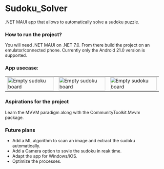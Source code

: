 # Sudoku_Solver
.NET MAUI app that allows to automatically solve a sudoku puzzle.

### How to run the project?
You will need .NET MAUI on .NET 7.0. From there build the project on an emulator/connected phone. Currently only the Android 21.0 version is supported.

### App usecase:
<table style="border-width: 0;">
    <tr>
        <td><img style="width: 100%;" src="https://github.com/CristianStinca/Sudoku_Solver/assets/158779976/afbf1acd-da5e-4456-8d06-bc1163932912" title="Empty sudoku board"></td>
        <td><img style="width: 100%;" src="https://github.com/CristianStinca/Sudoku_Solver/assets/158779976/fd424be0-dfad-42e2-bb2d-23acd8581a8a" title="Empty sudoku board"></td>
        <td><img style="width: 100%;" src="https://github.com/CristianStinca/Sudoku_Solver/assets/158779976/0073f6c1-ec95-4816-9534-1007e8771a78" title="Empty sudoku board"></td>
    </tr>
</table>

### Aspirations for the project
Learn the MVVM paradigm along with the CommunityToolkit.Mvvm package.

### Future plans
<ul>
  <li>Add a ML algorithm to scan an image and extract the sudoku automatically.</li>
  <li>Add a Camera option to sovle the sudoku in reak time.</li>
  <li>Adapt the app for Windows/iOS.</li>
  <li>Optimize the processes.</li>
</ul>
